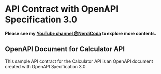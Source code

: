 # API Contract with OpenAPI Specification 3.0

**Please see my [YouTube channel @NerdiCoda](https://www.youtube.com/@NerdiCoda) to explore more contents.**

## OpenAPI Document for Calculator API

This sample API contract for the Calculator API is an OpenAPI document created with OpenAPI Specification 3.0.
